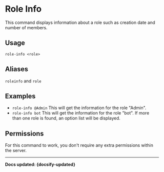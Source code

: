 # Role Info
This command displays information about a role such as creation date and number of members.
## Usage
`role-info <role>`

## Aliases
`roleinfo` and `role`

## Examples
- `role-info @Admin` This will get the information for the role "Admin".
- `role-info bot` This will get the information for the role "bot". If more than one role is found, an option list will be displayed. 

## Permissions
For this command to work, you don't require any extra permissions within the server.

----

**Docs updated: {docsify-updated}**